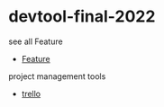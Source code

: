# devtool-final-2022

see all Feature
* [Feature](https://github.com/kunskun/devtool-final-2022/wiki/Feature)

project management tools
* [trello](https://trello.com/b/cOtWpIy3/devtool-final-2022)
